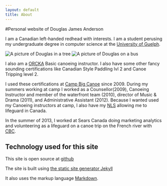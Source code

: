 ```yaml
---
layout: default
title: About
---
```


#Personal website of Douglas James Anderson

I am a Canadian left-handed redhead with interests.  I am a student perusing my
undergraduate degree in computer science at the [University of Guelph][UOG].

<img class="about_image" src="http://s.gravatar.com/avatar/609be367e4cef3f8ae9cf9a9add1b111?s=400" alt="A picture of Douglas in a tree"/>
<img class="about_image" src="http://s.gravatar.com/avatar/cdb37c366e470231e3aa87a98f07f4c2?s=400" alt="A picture of Douglas on a bus"/>

I also am a [ORCKA][ORCKA] Basic canoeing instructor. I also have some other
fancy sounding certifications like Canadian Style Paddling lvl 2 and Canoe
Tripping level 2.

I used these certifications at [Camp Big Canoe][CBC] since 2009.  During my
summers working at camp I worked as a Counsellor(2009), Canoeing Instructor and
member of the waterfront team (2010), director of Music & Drama (2011), and
Administrative Assistant (2012). Because I wanted used my Canoeing instructors
at camp, I also have my [NLS][NLS] allowing me to lifeguard in Canada.

In the summer of 2013, I worked at Sears Canada doing marketing analytics and
volunteering as a lifeguard on a canoe trip on the French river with [CBC][CBC].

## Technology used for this site

This site is open source at [github][GITHUB]

The site is built using [the static site generator Jekyll][JEKYLL]

It also uses the markup language [Markdown][MARKDOWN].

[UOG]: http://www.socs.uoguelph.ca/
[CBC]: http://campbigcanoe.ca
[ORCKA]: http://www.orcka.ca/content/?page=116
[NLS]: http://www.lifesavingsociety.com/lifeguarding/national-lifeguard/nls-pool.aspx
[JEKYLL]: http://jekyllrb.com
[MARKDOWN]: http://daringfireball.net/projects/markdown/syntax#overview
[GITHUB]: http://github.com/hockeybuggy/hockeybuggy.com

